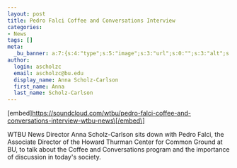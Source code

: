 ```yaml
---
layout: post
title: Pedro Falci Coffee and Conversations Interview
categories:
- News
tags: []
meta:
  _bu_banner: a:7:{s:4:"type";s:5:"image";s:3:"url";s:0:"";s:3:"alt";s:0:"";s:7:"post_id";s:0:"";s:4:"html";s:0:"";s:8:"position";s:12:"contentWidth";s:7:"caption";s:0:"";}
author:
  login: ascholzc
  email: ascholzc@bu.edu
  display_name: Anna Scholz-Carlson
  first_name: Anna
  last_name: Scholz-Carlson
---
```

\[embed\]https://soundcloud.com/wtbu/pedro-falci-coffee-and-conversations-interview-wtbu-news\[/embed\]

WTBU News Director Anna Scholz-Carlson sits down with Pedro Falci, the Associate Director of the Howard Thurman Center for Common Ground at BU, to talk about the Coffee and Conversations program and the importance of discussion in today's society.
